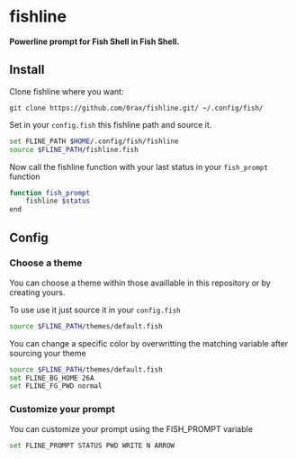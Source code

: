 fishline
========

**Powerline prompt for Fish Shell in Fish Shell.**

Install
-------
Clone fishline where you want:

`git clone https://github.com/0rax/fishline.git/ ~/.config/fish/`

Set in your `config.fish` this fishline path and source it.
```sh
set FLINE_PATH $HOME/.config/fish/fishline
source $FLINE_PATH/fishline.fish
```

Now call the fishline function with your last status in your `fish_prompt` function
```sh
function fish_prompt
    fishline $status
end
```

Config
------

### Choose a theme
You can choose a theme within those availlable in this repository or by creating yours.

To use use it just source it in your `config.fish`
```sh
source $FLINE_PATH/themes/default.fish
```
You can change a specific color by overwritting the matching variable after sourcing your theme
```sh
source $FLINE_PATH/themes/default.fish
set FLINE_BG_HOME 26A
set FLINE_FG_PWD normal
```

### Customize your prompt
You can customize your prompt using the FISH_PROMPT variable
```sh
set FLINE_PROMPT STATUS PWD WRITE N ARROW
```
